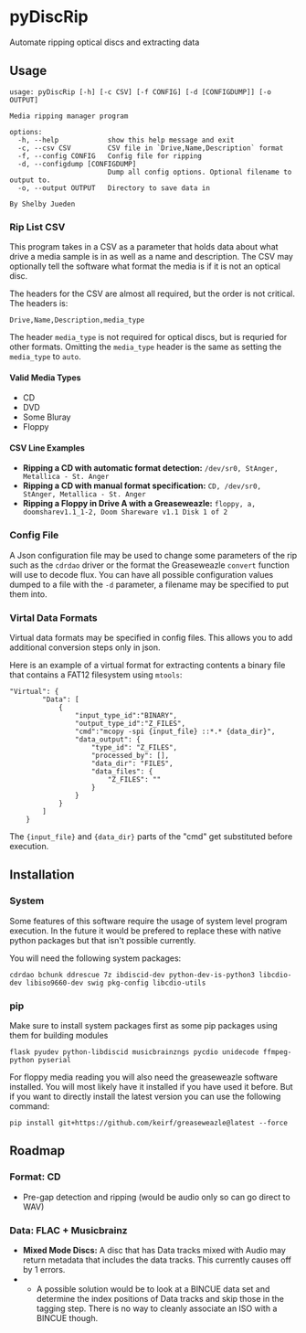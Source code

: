 # pyDiscRip
Automate ripping optical discs and extracting data

## Usage

```
usage: pyDiscRip [-h] [-c CSV] [-f CONFIG] [-d [CONFIGDUMP]] [-o OUTPUT]

Media ripping manager program

options:
  -h, --help            show this help message and exit
  -c, --csv CSV         CSV file in `Drive,Name,Description` format
  -f, --config CONFIG   Config file for ripping
  -d, --configdump [CONFIGDUMP]
                        Dump all config options. Optional filename to output to.
  -o, --output OUTPUT   Directory to save data in

By Shelby Jueden
```
### Rip List CSV
This program takes in a CSV as a parameter that holds data about what drive a media sample is in as well as a name and description. The CSV may optionally tell the software what format the media is if it is not an optical disc.

The headers for the CSV are almost all required, but the order is not critical. The headers is:
```
Drive,Name,Description,media_type
```

The header `media_type` is not required for optical discs, but is requried for other formats. Omitting the `media_type` header is the same as setting the `media_type` to `auto`.

#### Valid Media Types

- CD
- DVD
- Some Bluray
- Floppy

#### CSV Line Examples

- **Ripping a CD with automatic format detection:** `/dev/sr0, StAnger, Metallica - St. Anger`
- **Ripping a CD with manual format specification:** `CD, /dev/sr0, StAnger, Metallica - St. Anger`
- **Ripping a Floppy in Drive A with a Greaseweazle:** `floppy, a, doomsharev1.1_1-2, Doom Shareware v1.1 Disk 1 of 2`

### Config File

A Json configuration file may be used to change some parameters of the rip such as the `cdrdao` driver or the format the Greaseweazle `convert` function will use to decode flux. You can have all possible configuration values dumped to a file with the `-d` parameter, a filename may be specified to put them into.

### Virtal Data Formats
Virtual data formats may be specified in config files. This allows you to add additional conversion steps only in json.

Here is an example of a virtual format for extracting contents a binary file that contains a FAT12 filesystem using `mtools`:

```
"Virtual": {
        "Data": [
            {
                "input_type_id":"BINARY",
                "output_type_id":"Z_FILES",
                "cmd":"mcopy -spi {input_file} ::*.* {data_dir}",
                "data_output": {
                    "type_id": "Z_FILES",
                    "processed_by": [],
                    "data_dir": "FILES",
                    "data_files": {
                        "Z_FILES": ""
                    }
                }
            }
        ]
    }
```

The `{input_file}` and `{data_dir}` parts of the "cmd" get substituted before execution.

## Installation

### System
Some features of this software require the usage of system level program execution. In the future it would be prefered to replace these with native python packages but that isn't possible currently.

You will need the following system packages:

    cdrdao bchunk ddrescue 7z ibdiscid-dev python-dev-is-python3 libcdio-dev libiso9660-dev swig pkg-config libcdio-utils


### pip
Make sure to install system packages first as some pip packages using them for building modules

    flask pyudev python-libdiscid musicbrainzngs pycdio unidecode ffmpeg-python pyserial

For floppy media reading you will also need the greaseweazle software installed. You will most likely have it installed if you have used it before. But if you want to directly install the latest version you can use the following command:

    pip install git+https://github.com/keirf/greaseweazle@latest --force

## Roadmap


### Format: CD
 - Pre-gap detection and ripping (would be audio only so can go direct to WAV)

### Data: FLAC + Musicbrainz

 - **Mixed Mode Discs:** A disc that has Data tracks mixed with Audio may return metadata that includes the data tracks. This currently causes off by 1 errors.
 - - A possible solution would be to look at a BINCUE data set and determine the index positions of Data tracks and skip those in the tagging step. There is no way to cleanly associate an ISO with a BINCUE though.


